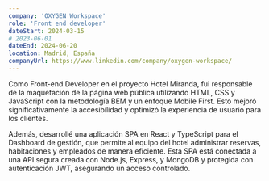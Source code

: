 ```yaml
---
company: 'OXYGEN Workspace'
role: 'Front end developer'
dateStart: 2024-03-15
# 2023-06-01
dateEnd: 2024-06-20
location: Madrid, España
companyUrl: https://www.linkedin.com/company/oxygen-workspace/
---
```


Como Front-end Developer en el proyecto Hotel Miranda, fui responsable de la maquetación de la página web pública utilizando HTML, CSS y JavaScript con la metodología BEM y un enfoque Mobile First. Esto mejoró significativamente la accesibilidad y optimizó la experiencia de usuario para los clientes.

Además, desarrollé una aplicación SPA en React y TypeScript para el Dashboard de gestión, que permite al equipo del hotel administrar reservas, habitaciones y empleados de manera eficiente. Esta SPA está conectada a una API segura creada con Node.js, Express, y MongoDB y protegida con autenticación JWT, asegurando un acceso controlado.
